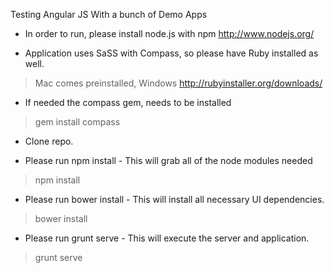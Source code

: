 Testing Angular JS With a bunch of Demo Apps

- In order to run, please install node.js with npm
http://www.nodejs.org/

- Application uses SaSS with Compass, so please have Ruby installed as well.
> Mac comes preinstalled, Windows http://rubyinstaller.org/downloads/

- If needed the compass gem, needs to be installed
> gem install compass

- Clone repo.

- Please run npm install - This will grab all of the node modules needed
> npm install

- Please run bower install - This will install all necessary UI dependencies.
> bower install

- Please run grunt serve - This will execute the server and application.
> grunt serve
